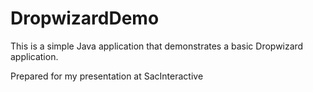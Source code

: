 # DropwizardDemo


This is a simple Java application that demonstrates a basic Dropwizard application.

Prepared for my presentation at SacInteractive

